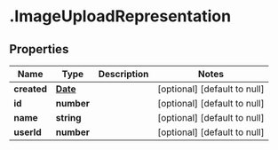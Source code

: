 # .ImageUploadRepresentation

## Properties
Name | Type | Description | Notes
------------ | ------------- | ------------- | -------------
**created** | [**Date**](Date.md) |  | [optional] [default to null]
**id** | **number** |  | [optional] [default to null]
**name** | **string** |  | [optional] [default to null]
**userId** | **number** |  | [optional] [default to null]


